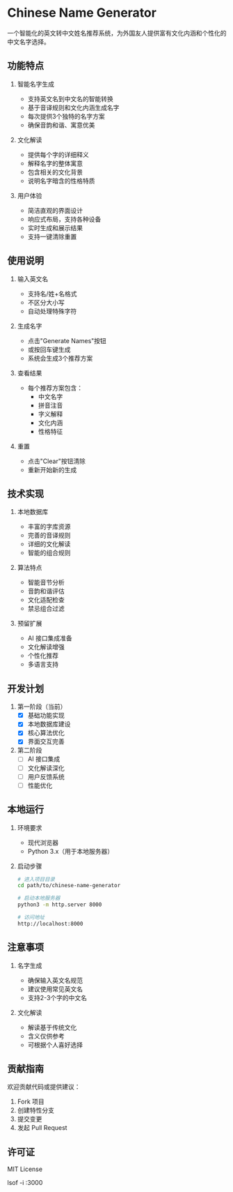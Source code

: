 # Chinese Name Generator

一个智能化的英文转中文姓名推荐系统，为外国友人提供富有文化内涵和个性化的中文名字选择。

## 功能特点

1. 智能名字生成
   - 支持英文名到中文名的智能转换
   - 基于音译规则和文化内涵生成名字
   - 每次提供3个独特的名字方案
   - 确保音韵和谐、寓意优美

2. 文化解读
   - 提供每个字的详细释义
   - 解释名字的整体寓意
   - 包含相关的文化背景
   - 说明名字暗含的性格特质

3. 用户体验
   - 简洁直观的界面设计
   - 响应式布局，支持各种设备
   - 实时生成和展示结果
   - 支持一键清除重置

## 使用说明

1. 输入英文名
   - 支持名/姓+名格式
   - 不区分大小写
   - 自动处理特殊字符

2. 生成名字
   - 点击"Generate Names"按钮
   - 或按回车键生成
   - 系统会生成3个推荐方案

3. 查看结果
   - 每个推荐方案包含：
     * 中文名字
     * 拼音注音
     * 字义解释
     * 文化内涵
     * 性格特征

4. 重置
   - 点击"Clear"按钮清除
   - 重新开始新的生成

## 技术实现

1. 本地数据库
   - 丰富的字库资源
   - 完善的音译规则
   - 详细的文化解读
   - 智能的组合规则

2. 算法特点
   - 智能音节分析
   - 音韵和谐评估
   - 文化适配检查
   - 禁忌组合过滤

3. 预留扩展
   - AI 接口集成准备
   - 文化解读增强
   - 个性化推荐
   - 多语言支持

## 开发计划

1. 第一阶段（当前）
   - [x] 基础功能实现
   - [x] 本地数据库建设
   - [x] 核心算法优化
   - [x] 界面交互完善

2. 第二阶段
   - [ ] AI 接口集成
   - [ ] 文化解读深化
   - [ ] 用户反馈系统
   - [ ] 性能优化

## 本地运行

1. 环境要求
   - 现代浏览器
   - Python 3.x（用于本地服务器）

2. 启动步骤
   ```bash
   # 进入项目目录
   cd path/to/chinese-name-generator

   # 启动本地服务器
   python3 -m http.server 8000

   # 访问地址
   http://localhost:8000
   ```

## 注意事项

1. 名字生成
   - 确保输入英文名规范
   - 建议使用常见英文名
   - 支持2-3个字的中文名

2. 文化解读
   - 解读基于传统文化
   - 含义仅供参考
   - 可根据个人喜好选择

## 贡献指南

欢迎贡献代码或提供建议：
1. Fork 项目
2. 创建特性分支
3. 提交变更
4. 发起 Pull Request

## 许可证

MIT License 

lsof -i :3000 